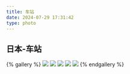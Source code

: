 ```yaml
---
title: 车站
date: 2024-07-29 17:31:42
type: photo
---
```


## 日本-车站

{% gallery %}
![](https://file-1305436646.file.myqcloud.com/blog/photo/10/DSCF9288.webp)
![](https://file-1305436646.file.myqcloud.com/blog/photo/10/DSCF9406.webp)
![](https://file-1305436646.file.myqcloud.com/blog/photo/10/DSCF9412.webp)
![](https://file-1305436646.file.myqcloud.com/blog/photo/10/DSCF9438.webp)
![](https://file-1305436646.file.myqcloud.com/blog/photo/10/DSCF9444.webp)
{% endgallery %}